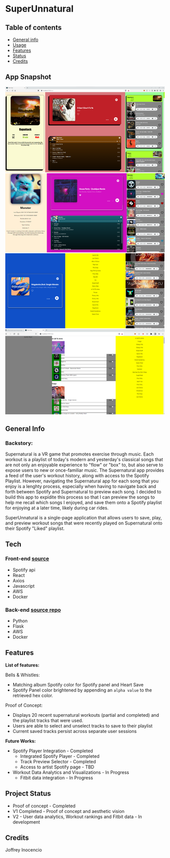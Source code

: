 # SuperUnnatural

## Table of contents

- [General info](#general-info)
- [Usage](#usage)
- [Features](#features)
- [Status](#status)
- [Credits](#credits)

## App Snapshot

<img src="./media/v1.png" height=50%>
<img src="./media/iter2.png" height=50%>
<img src="./media/iter1.png" height=50%>
<img src="./media/proof-of-concept.png" height=50%>

## General Info

### Backstory:

Supernatural is a VR game that promotes exercise through music. Each workout is a playlist of today's modern and yesterday's classical songs that are not only an enjoyable experience to "flow" or "box" to, but also serve to expose users to new or once-familiar music. The Supernatural app provides a feed of the user's workout history, along with access to the Spotify Playlist. However, navigating the Supernatural app for each song that you enjoy is a lenghty process, especially when having to navigate back and forth between Spotify and Supernatural to preview each song. I decided to build this app to expidite this process so that I can preview the songs to help me recall which songs I enjoyed, and save them onto a Spotify playlist for enjoying at a later time, likely during car rides.

SuperUnnatural is a single-page application that allows users to save, play, and preview workout songs that were recently played on Supernatural onto their Spotify "Liked" playlist.

## Tech

### Front-end [source](https://github.com/JoffreyCodes/superUnnatural-app)

- Spotify api
- React
- Axios
- Javascript
- AWS
- Docker

### Back-end [source repo](https://github.com/JoffreyCodes/superUnnatural-api)

- Python
- Flask
- AWS
- Docker

## Features

**List of features:**

Bells & Whistles:

- Matching album Spotify color for Spotify panel and Heart Save
- Spotify Panel color brightened by appending an `alpha value` to the retrieved hex color.

Proof of Concept:

- Displays 20 recent supernatural workouts (partial and completed) and the playlist tracks that were used.
- Users are able to select and unselect tracks to save to their playlist
- Current saved tracks persist across separate user sessions

**Future Works:**

- Spotify Player Integration - Completed
  - Integrated Spotify Player - Completed
  - Track Preview Selector - Completed
  - Access to artist Spotify page - TBD
- Workout Data Analytics and Visualizations - In Progress
  - Fitbit data integration - In Progress

## Project Status

- Proof of concept - Completed
- V1 Completed - Proof of concept and aesthetic vision
- V2 - User data analytics, Workout rankings and Fitbit data - In development

## Credits

Joffrey Inocencio
